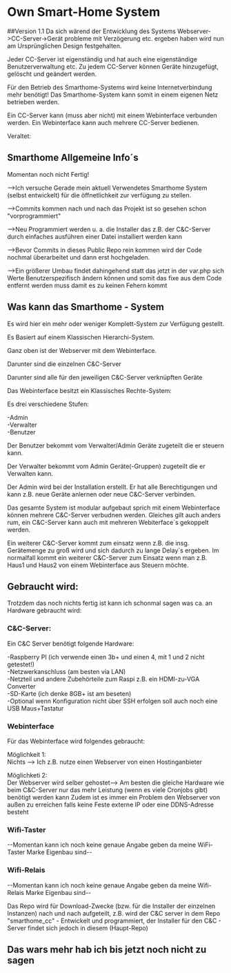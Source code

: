 # Own Smart-Home System
##Version 1.1
Da sich wärend der Entwicklung des Systems Webserver->CC-Server->Gerät probleme mit Verzögerung etc. ergeben haben wird nun am Ursprünglichen Design festgehalten.

Jeder CC-Server ist eigenständig und hat auch eine eigenständige Benutzerverwaltung etc.
Zu jedem CC-Server können Geräte hinzugefügt, gelöscht und geändert werden.

Für den Betrieb des Smarthome-Systems wird keine Internetverbindung mehr benötigt! 
Das Smarthome-System kann somit in einem eigenen Netz betrieben werden.

Ein CC-Server kann (muss aber nicht) mit einem Webinterface verbunden werden. Ein Webinterface kann auch mehrere CC-Server bedienen.


Veraltet:
## Smarthome Allgemeine Info´s

Momentan noch nicht Fertig!

-->Ich versuche Gerade mein aktuell Verwendetes Smarthome System (selbst entwickelt) für die öffnetlichkeit zur verfügung zu stellen.

-->Commits kommen nach und nach das Projekt ist so gesehen schon "vorprogrammiert"

-->Neu Programmiert werden u. a. die Installer das z.B. der C&C-Server durch einfaches ausführen einer Datei installiert werden kann

-->Bevor Commits in dieses Public Repo rein kommen wird der Code nochmal überarbeitet und dann erst hochgeladen.

-->Ein größerer Umbau findet dahingehend statt das jetzt in der var.php sich Werte Benutzerspezifisch ändern können und somit das fixe aus 
   dem Code entfernt werden muss damit es zu keinen Fehern kommt

## Was kann das Smarthome - System
Es wird hier ein mehr oder weniger Komplett-System zur Verfügung gestellt.

Es Basiert auf einem Klassischen Hierarchi-System.

Ganz oben ist der Webserver mit dem Webinterface.

Darunter sind die einzelnen C&C-Server

Darunter sind alle für den jeweiligen C&C-Server verknüpften Geräte


Das Webinterface besitzt ein Klassisches Rechte-System:

Es drei verschiedene Stufen:

-Admin<br />
-Verwalter<br />
-Benutzer<br />


Der Benutzer bekommt vom Verwalter/Admin Geräte zugeteilt die er steuern kann.

Der Verwalter bekommt vom Admin Geräte(-Gruppen) zugeteilt die er Verwalten kann.

Der Admin wird bei der Installation erstellt. Er hat alle Berechtigungen und kann z.B. neue Geräte anlernen oder neue C&C-Server verbinden.


Das gesamte System ist modular aufgebaut sprich mit einem Webinterface können mehrere C&C-Server verbudnen werden.
Gleiches gilt auch anders rum, ein C&C-Server kann auch mit mehreren Webiterface´s gekoppelt werden.

Ein weiterer C&C-Server kommt zum einsatz wenn z.B. die insg. Gerätemenge zu groß wird und sich dadurch zu lange Delay´s ergeben.
Im normalfall kommt ein weiterer C&C-Server zum Einsatz wenn man z.B. Haus1 und Haus2 von einem Webinterface aus Steuern möchte.

## Gebraucht wird:
Trotzdem das noch nichts fertig ist kann ich schonmal sagen was ca. an Hardware gebraucht wird:

### C&C-Server:
Ein C&C Server benötigt folgende Hardware:

-Raspberry PI (ich verwende einen 3b+ und einen 4, mit 1 und 2 nicht getestet!)<br />
-Netzwerkanschluss (am besten via LAN)<br />
-Netzteil und andere Zubehörteile zum Raspi z.B. ein HDMI-zu-VGA Converter<br />
-SD-Karte (ich denke 8GB+ ist am beseten)<br />
-Optional wenn Konfiguration nicht über SSH erfolgen soll auch noch eine USB Maus+Tastatur<br />

### Webinterface
Für das Webinterface wird folgendes gebraucht:

Möglichkeit 1:<br />
Nichts --> Ich z.B. nutze einen Webserver von einen Hostinganbieter

Möglichketi 2:<br />
Der Webserver wird selber gehostet--> Am besten die gleiche Hardware wie beim C&C-Server nur das mehr Leistung (wenn es viele Cronjobs gibt) benötigt werden kann
Zudem ist es immer ein Problem den Webserver von außen zu erreichen falls keine Feste externe IP oder eine DDNS-Adresse besteht

### Wifi-Taster
--Momentan kann ich noch keine genaue Angabe geben da meine WiFi-Taster Marke Eigenbau sind--

### Wifi-Relais
--Momentan kann ich noch keine genaue Angabe geben da meine Wifi-Relais Marke Eigenbau sind--


Das Repo wird für Download-Zwecke (bzw. für die Installer der einzelnen Instanzen) nach und nach aufgeteilt, z.B. wird der C&C server in dem 
Repo "smarthome_cc" - Entwickelt und programmiert, der Installer für den C&C - Server findet sich jedoch in diesem (Haupt-Repo)

## Das wars mehr hab ich bis jetzt noch nicht zu sagen
